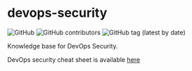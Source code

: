 # devops-security
![GitHub](https://img.shields.io/github/license/isolutionsag/devops-security)
![GitHub contributors](https://img.shields.io/github/contributors/isolutionsag/devops-security)
![GitHub tag (latest by date)](https://img.shields.io/github/v/tag/isolutionsag/devops-security)

Knowledge base for DevOps Security.

DevOps security cheat sheet is available [here](https://isolutionsag.github.io/devops-security/)
